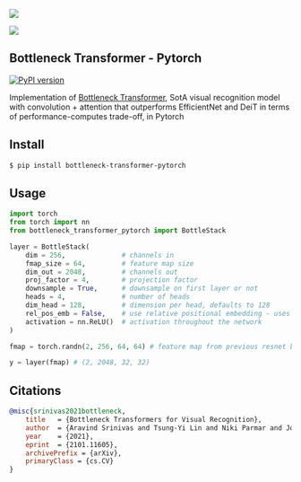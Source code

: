 <img src="./bottle-diagram.png"></img>

<img src="./bottle-diagram-2.png"></img>

## Bottleneck Transformer - Pytorch

[![PyPI version](https://badge.fury.io/py/bottleneck-transformer-pytorch.svg)](https://badge.fury.io/py/bottleneck-transformer-pytorch)

Implementation of <a href="https://arxiv.org/abs/2101.11605">Bottleneck Transformer</a>, SotA visual recognition model with convolution + attention that outperforms EfficientNet and DeiT in terms of performance-computes trade-off, in Pytorch

## Install

```bash
$ pip install bottleneck-transformer-pytorch
```

## Usage

```python
import torch
from torch import nn
from bottleneck_transformer_pytorch import BottleStack

layer = BottleStack(
    dim = 256,              # channels in
    fmap_size = 64,         # feature map size
    dim_out = 2048,         # channels out
    proj_factor = 4,        # projection factor
    downsample = True,      # downsample on first layer or not
    heads = 4,              # number of heads
    dim_head = 128,         # dimension per head, defaults to 128
    rel_pos_emb = False,    # use relative positional embedding - uses absolute if False
    activation = nn.ReLU()  # activation throughout the network
)

fmap = torch.randn(2, 256, 64, 64) # feature map from previous resnet block(s)

y = layer(fmap) # (2, 2048, 32, 32)
```
## Citations

```bibtex
@misc{srinivas2021bottleneck,
    title   = {Bottleneck Transformers for Visual Recognition}, 
    author  = {Aravind Srinivas and Tsung-Yi Lin and Niki Parmar and Jonathon Shlens and Pieter Abbeel and Ashish Vaswani},
    year    = {2021},
    eprint  = {2101.11605},
    archivePrefix = {arXiv},
    primaryClass = {cs.CV}
}
```
